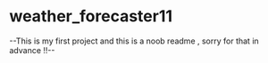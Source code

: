 # weather_forecaster11
--This is my first project and this is  a noob readme , sorry for that in advance !!--
